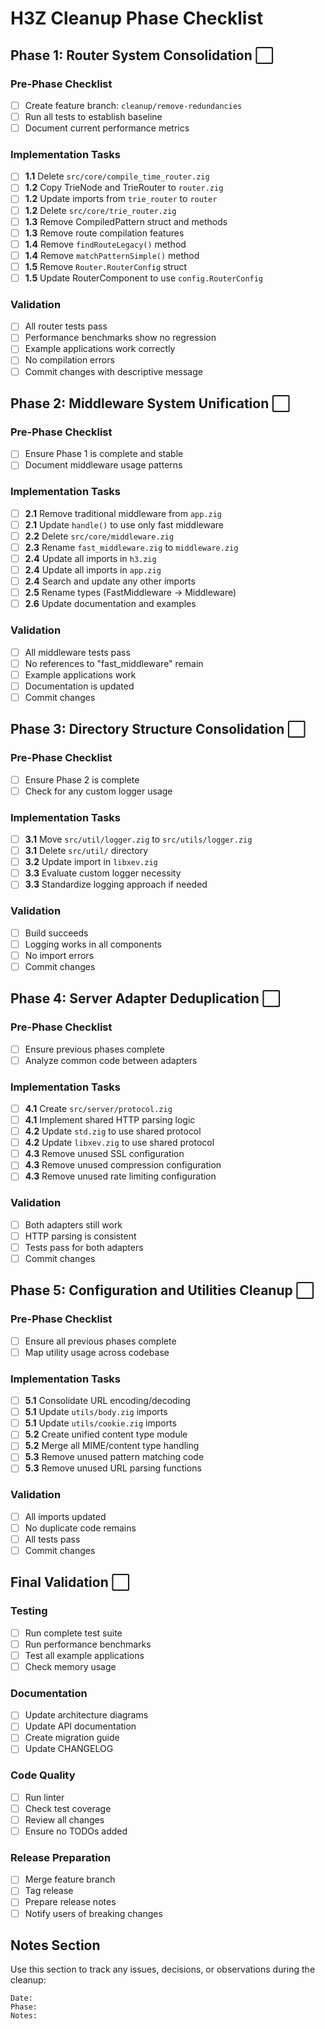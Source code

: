 # H3Z Cleanup Phase Checklist

## Phase 1: Router System Consolidation ⬜

### Pre-Phase Checklist
- [ ] Create feature branch: `cleanup/remove-redundancies`
- [ ] Run all tests to establish baseline
- [ ] Document current performance metrics

### Implementation Tasks
- [ ] **1.1** Delete `src/core/compile_time_router.zig`
- [ ] **1.2** Copy TrieNode and TrieRouter to `router.zig`
- [ ] **1.2** Update imports from `trie_router` to `router`
- [ ] **1.2** Delete `src/core/trie_router.zig`
- [ ] **1.3** Remove CompiledPattern struct and methods
- [ ] **1.3** Remove route compilation features
- [ ] **1.4** Remove `findRouteLegacy()` method
- [ ] **1.4** Remove `matchPatternSimple()` method
- [ ] **1.5** Remove `Router.RouterConfig` struct
- [ ] **1.5** Update RouterComponent to use `config.RouterConfig`

### Validation
- [ ] All router tests pass
- [ ] Performance benchmarks show no regression
- [ ] Example applications work correctly
- [ ] No compilation errors
- [ ] Commit changes with descriptive message

## Phase 2: Middleware System Unification ⬜

### Pre-Phase Checklist
- [ ] Ensure Phase 1 is complete and stable
- [ ] Document middleware usage patterns

### Implementation Tasks
- [ ] **2.1** Remove traditional middleware from `app.zig`
- [ ] **2.1** Update `handle()` to use only fast middleware
- [ ] **2.2** Delete `src/core/middleware.zig`
- [ ] **2.3** Rename `fast_middleware.zig` to `middleware.zig`
- [ ] **2.4** Update all imports in `h3.zig`
- [ ] **2.4** Update all imports in `app.zig`
- [ ] **2.4** Search and update any other imports
- [ ] **2.5** Rename types (FastMiddleware → Middleware)
- [ ] **2.6** Update documentation and examples

### Validation
- [ ] All middleware tests pass
- [ ] No references to "fast_middleware" remain
- [ ] Example applications work
- [ ] Documentation is updated
- [ ] Commit changes

## Phase 3: Directory Structure Consolidation ⬜

### Pre-Phase Checklist
- [ ] Ensure Phase 2 is complete
- [ ] Check for any custom logger usage

### Implementation Tasks
- [ ] **3.1** Move `src/util/logger.zig` to `src/utils/logger.zig`
- [ ] **3.1** Delete `src/util/` directory
- [ ] **3.2** Update import in `libxev.zig`
- [ ] **3.3** Evaluate custom logger necessity
- [ ] **3.3** Standardize logging approach if needed

### Validation
- [ ] Build succeeds
- [ ] Logging works in all components
- [ ] No import errors
- [ ] Commit changes

## Phase 4: Server Adapter Deduplication ⬜

### Pre-Phase Checklist
- [ ] Ensure previous phases complete
- [ ] Analyze common code between adapters

### Implementation Tasks
- [ ] **4.1** Create `src/server/protocol.zig`
- [ ] **4.1** Implement shared HTTP parsing logic
- [ ] **4.2** Update `std.zig` to use shared protocol
- [ ] **4.2** Update `libxev.zig` to use shared protocol
- [ ] **4.3** Remove unused SSL configuration
- [ ] **4.3** Remove unused compression configuration
- [ ] **4.3** Remove unused rate limiting configuration

### Validation
- [ ] Both adapters still work
- [ ] HTTP parsing is consistent
- [ ] Tests pass for both adapters
- [ ] Commit changes

## Phase 5: Configuration and Utilities Cleanup ⬜

### Pre-Phase Checklist
- [ ] Ensure all previous phases complete
- [ ] Map utility usage across codebase

### Implementation Tasks
- [ ] **5.1** Consolidate URL encoding/decoding
- [ ] **5.1** Update `utils/body.zig` imports
- [ ] **5.1** Update `utils/cookie.zig` imports
- [ ] **5.2** Create unified content type module
- [ ] **5.2** Merge all MIME/content type handling
- [ ] **5.3** Remove unused pattern matching code
- [ ] **5.3** Remove unused URL parsing functions

### Validation
- [ ] All imports updated
- [ ] No duplicate code remains
- [ ] All tests pass
- [ ] Commit changes

## Final Validation ⬜

### Testing
- [ ] Run complete test suite
- [ ] Run performance benchmarks
- [ ] Test all example applications
- [ ] Check memory usage

### Documentation
- [ ] Update architecture diagrams
- [ ] Update API documentation
- [ ] Create migration guide
- [ ] Update CHANGELOG

### Code Quality
- [ ] Run linter
- [ ] Check test coverage
- [ ] Review all changes
- [ ] Ensure no TODOs added

### Release Preparation
- [ ] Merge feature branch
- [ ] Tag release
- [ ] Prepare release notes
- [ ] Notify users of breaking changes

## Notes Section

Use this section to track any issues, decisions, or observations during the cleanup:

```
Date: 
Phase: 
Notes:

```